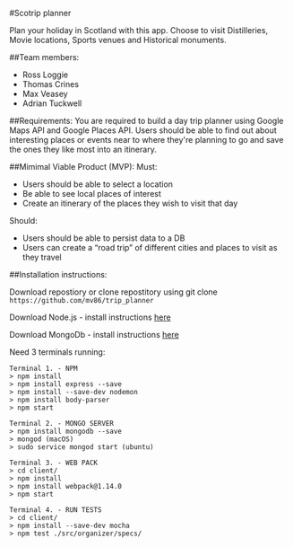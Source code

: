 #Scotrip planner

Plan your holiday in Scotland with this app. Choose to visit Distilleries, Movie locations, Sports venues and Historical monuments.

##Team members:
  - Ross Loggie
  - Thomas Crines
  - Max Veasey
  - Adrian Tuckwell

##Requirements:
  You are required to build a day trip planner using Google Maps API and Google Places API. Users should be able to find out about interesting places or events near to where they're planning to go and save the ones they like most into an itinerary.


##Mimimal Viable Product (MVP):
  Must:
  - Users should be able to select a location
  - Be able to see local places of interest
  - Create an itinerary of the places they wish to visit that day

  Should:
  - Users should be able to persist data to a DB
  - Users can create a “road trip” of different cities and places to visit as they travel

##Installation instructions:
  
  Download repostiory or clone repostitory using git clone `https://github.com/mv86/trip_planner`

  Download Node.js - install instructions [here](https://nodejs.org/en/download/)
  
  Download MongoDb - install instructions [here](https://docs.mongodb.com/manual/tutorial/)

  Need 3 terminals running:

    Terminal 1. - NPM
    > npm install 
    > npm install express --save
    > npm install --save-dev nodemon
    > npm install body-parser
    > npm start

    Terminal 2. - MONGO SERVER
    > npm install mongodb --save
    > mongod (macOS)
    > sudo service mongod start (ubuntu)

    Terminal 3. - WEB PACK
    > cd client/
    > npm install
    > npm install webpack@1.14.0
    > npm start

    Terminal 4. - RUN TESTS
    > cd client/
    > npm install --save-dev mocha
    > npm test ./src/organizer/specs/


